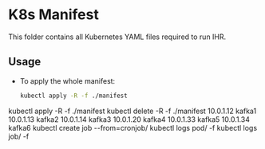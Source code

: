 # K8s Manifest

This folder contains all Kubernetes YAML files required to run IHR.

## Usage

- To apply the whole manifest:

  ```bash
  kubectl apply -R -f ./manifest
kubectl apply -R -f ./manifest
kubectl delete -R -f ./manifest
10.0.1.12 kafka1
10.0.1.13 kafka2
10.0.1.14 kafka3
10.0.1.20 kafka4
10.0.1.33 kafka5
10.0.1.34 kafka6
kubectl create job --from=cronjob/<cronjob-name> <job-name>
kubectl logs pod/<pod-name> -f
kubectl logs job/<job-name> -f